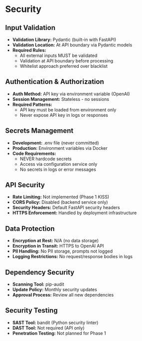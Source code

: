 # Security

## Input Validation

- **Validation Library:** Pydantic (built-in with FastAPI)
- **Validation Location:** At API boundary via Pydantic models
- **Required Rules:**
  - All external inputs MUST be validated
  - Validation at API boundary before processing
  - Whitelist approach preferred over blacklist

## Authentication & Authorization

- **Auth Method:** API key via environment variable (OpenAI)
- **Session Management:** Stateless - no sessions
- **Required Patterns:**
  - API key must be loaded from environment only
  - Never expose API key in logs or responses

## Secrets Management

- **Development:** .env file (never committed)
- **Production:** Environment variables via Docker
- **Code Requirements:**
  - NEVER hardcode secrets
  - Access via configuration service only
  - No secrets in logs or error messages

## API Security

- **Rate Limiting:** Not implemented (Phase 1 KISS)
- **CORS Policy:** Disabled (backend service only)
- **Security Headers:** Default FastAPI security headers
- **HTTPS Enforcement:** Handled by deployment infrastructure

## Data Protection

- **Encryption at Rest:** N/A (no data storage)
- **Encryption in Transit:** HTTPS to OpenAI API
- **PII Handling:** No PII storage, prompts not logged
- **Logging Restrictions:** No request/response bodies in logs

## Dependency Security

- **Scanning Tool:** pip-audit
- **Update Policy:** Monthly security updates
- **Approval Process:** Review all new dependencies

## Security Testing

- **SAST Tool:** bandit (Python security linter)
- **DAST Tool:** Not required (API only)
- **Penetration Testing:** Not planned for Phase 1

